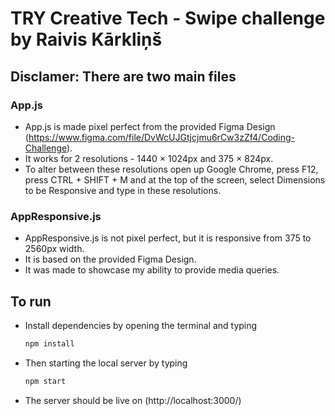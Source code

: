 # TRY Creative Tech - Swipe challenge by Raivis Kārkliņš

## Disclamer: There are two main files

### App.js
- App.js is made pixel perfect from the provided Figma Design (https://www.figma.com/file/DvWcUJGtjcjmu6rCw3zZf4/Coding-Challenge).
- It works for 2 resolutions - 1440 × 1024px and 375 × 824px.
- To alter between these resolutions open up Google Chrome, press F12, press CTRL + SHIFT + M and at the top of the screen, select Dimensions to be Responsive and type in these resolutions.
### AppResponsive.js
- AppResponsive.js is not pixel perfect, but it is responsive from 375 to 2560px width.
- It is based on the provided Figma Design.
- It was made to showcase my ability to provide media queries.

## To run
* Install dependencies by opening the terminal and typing 
    ```sh 
    npm install
    ```
* Then starting the local server by typing
    ```sh 
    npm start
    ```
* The server should be live on (http://localhost:3000/)
